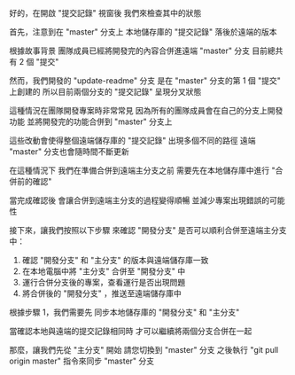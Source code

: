 好的，在開啟 "提交記錄" 視窗後
我們來檢查其中的狀態

首先，注意到在 "master" 分支上
本地儲存庫的 "提交記錄" 落後於遠端的版本

根據故事背景
團隊成員已經將開發完的內容合併進遠端 "master" 分支
目前總共有 2 個 "提交"

然而，我們開發的 "update-readme" 分支
是在 "master" 分支的第 1 個 "提交" 上創建的
所以目前兩個分支的 "提交記錄" 呈現分叉狀態

這種情況在團隊開發專案時非常常見
因為所有的團隊成員會在自己的分支上開發功能
並將開發完的功能合併到 "master" 分支上

這些改動會使得整個遠端儲存庫的 "提交記錄"
出現多個不同的路徑
遠端 "master" 分支也會隨時間不斷更新

在這種情況下
我們在準備合併到遠端主分支之前
需要先在本地儲存庫中進行 "合併前的確認"

當完成確認後
會讓合併到遠端主分支的過程變得順暢
並減少專案出現錯誤的可能性

接下來，讓我們按照以下步驟
來確認 "開發分支" 是否可以順利合併至遠端主分支中：
1. 確認 "開發分支" 和 "主分支" 的版本與遠端儲存庫一致
2. 在本地電腦中將 "主分支" 合併至 "開發分支" 中
3. 運行合併分支後的專案，查看運行是否出現問題
4. 將合併後的 "開發分支" ，推送至遠端儲存庫中

根據步驟 1，我們需要先
同步本地儲存庫的 "開發分支" 和 "主分支"

當確認本地與遠端的提交記錄相同時
才可以繼續將兩個分支合併在一起

那麼，讓我們先從 "主分支" 開始
請您切換到 "master" 分支
之後執行 "git pull origin master" 指令來同步 "master" 分支